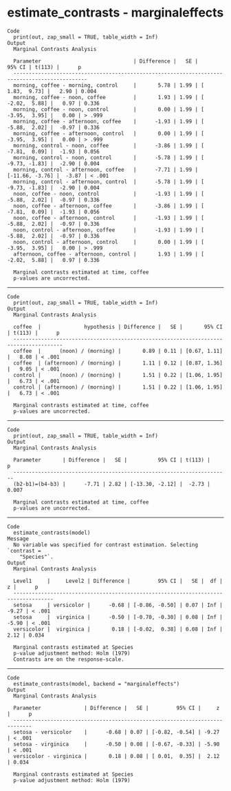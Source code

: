 # estimate_contrasts - marginaleffects

    Code
      print(out, zap_small = TRUE, table_width = Inf)
    Output
      Marginal Contrasts Analysis
      
      Parameter                              | Difference |   SE |          95% CI | t(113) |      p
      ----------------------------------------------------------------------------------------------
      morning, coffee - morning, control     |       5.78 | 1.99 | [  1.83,  9.73] |   2.90 | 0.004 
      morning, coffee - noon, coffee         |       1.93 | 1.99 | [ -2.02,  5.88] |   0.97 | 0.336 
      morning, coffee - noon, control        |       0.00 | 1.99 | [ -3.95,  3.95] |   0.00 | > .999
      morning, coffee - afternoon, coffee    |      -1.93 | 1.99 | [ -5.88,  2.02] |  -0.97 | 0.336 
      morning, coffee - afternoon, control   |       0.00 | 1.99 | [ -3.95,  3.95] |   0.00 | > .999
      morning, control - noon, coffee        |      -3.86 | 1.99 | [ -7.81,  0.09] |  -1.93 | 0.056 
      morning, control - noon, control       |      -5.78 | 1.99 | [ -9.73, -1.83] |  -2.90 | 0.004 
      morning, control - afternoon, coffee   |      -7.71 | 1.99 | [-11.66, -3.76] |  -3.87 | < .001
      morning, control - afternoon, control  |      -5.78 | 1.99 | [ -9.73, -1.83] |  -2.90 | 0.004 
      noon, coffee - noon, control           |      -1.93 | 1.99 | [ -5.88,  2.02] |  -0.97 | 0.336 
      noon, coffee - afternoon, coffee       |      -3.86 | 1.99 | [ -7.81,  0.09] |  -1.93 | 0.056 
      noon, coffee - afternoon, control      |      -1.93 | 1.99 | [ -5.88,  2.02] |  -0.97 | 0.336 
      noon, control - afternoon, coffee      |      -1.93 | 1.99 | [ -5.88,  2.02] |  -0.97 | 0.336 
      noon, control - afternoon, control     |       0.00 | 1.99 | [ -3.95,  3.95] |   0.00 | > .999
      afternoon, coffee - afternoon, control |       1.93 | 1.99 | [ -2.02,  5.88] |   0.97 | 0.336 
      
      Marginal contrasts estimated at time, coffee
      p-values are uncorrected.

---

    Code
      print(out, zap_small = TRUE, table_width = Inf)
    Output
      Marginal Contrasts Analysis
      
      coffee  |              hypothesis | Difference |   SE |       95% CI | t(113) |      p
      --------------------------------------------------------------------------------------
      coffee  |      (noon) / (morning) |       0.89 | 0.11 | [0.67, 1.11] |   8.08 | < .001
      coffee  | (afternoon) / (morning) |       1.11 | 0.12 | [0.87, 1.36] |   9.05 | < .001
      control |      (noon) / (morning) |       1.51 | 0.22 | [1.06, 1.95] |   6.73 | < .001
      control | (afternoon) / (morning) |       1.51 | 0.22 | [1.06, 1.95] |   6.73 | < .001
      
      Marginal contrasts estimated at time, coffee
      p-values are uncorrected.

---

    Code
      print(out, zap_small = TRUE, table_width = Inf)
    Output
      Marginal Contrasts Analysis
      
      Parameter       | Difference |   SE |          95% CI | t(113) |     p
      ----------------------------------------------------------------------
      (b2-b1)=(b4-b3) |      -7.71 | 2.82 | [-13.30, -2.12] |  -2.73 | 0.007
      
      Marginal contrasts estimated at time, coffee
      p-values are uncorrected.

---

    Code
      estimate_contrasts(model)
    Message
      No variable was specified for contrast estimation. Selecting `contrast =
        "Species"`.
    Output
      Marginal Contrasts Analysis
      
      Level1     |     Level2 | Difference |         95% CI |   SE |  df |     z |      p
      -----------------------------------------------------------------------------------
      setosa     | versicolor |      -0.68 | [-0.86, -0.50] | 0.07 | Inf | -9.27 | < .001
      setosa     |  virginica |      -0.50 | [-0.70, -0.30] | 0.08 | Inf | -5.90 | < .001
      versicolor |  virginica |       0.18 | [-0.02,  0.38] | 0.08 | Inf |  2.12 | 0.034 
      
      Marginal contrasts estimated at Species
      p-value adjustment method: Holm (1979)
      Contrasts are on the response-scale.

---

    Code
      estimate_contrasts(model, backend = "marginaleffects")
    Output
      Marginal Contrasts Analysis
      
      Parameter              | Difference |   SE |         95% CI |     z |      p
      ----------------------------------------------------------------------------
      setosa - versicolor    |      -0.68 | 0.07 | [-0.82, -0.54] | -9.27 | < .001
      setosa - virginica     |      -0.50 | 0.08 | [-0.67, -0.33] | -5.90 | < .001
      versicolor - virginica |       0.18 | 0.08 | [ 0.01,  0.35] |  2.12 | 0.034 
      
      Marginal contrasts estimated at Species
      p-value adjustment method: Holm (1979)

